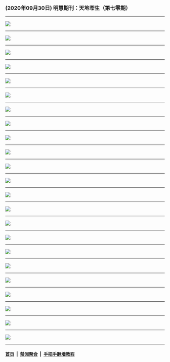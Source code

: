 ### (2020年09月30日) 明慧期刊：天地苍生（第七零期） 

---

<img src="http://qikan.minghui.org/mhqkpage/qikanimage/2020/09/29/zg-a4-read-online1.png"/><hr/>
<img src="http://qikan.minghui.org/mhqkpage/qikanimage/2020/09/29/zg-a4-read-online2.png"/><hr/>
<img src="http://qikan.minghui.org/mhqkpage/qikanimage/2020/09/29/zg-a4-read-online3.png"/><hr/>
<img src="http://qikan.minghui.org/mhqkpage/qikanimage/2020/09/29/zg-a4-read-online4.png"/><hr/>
<img src="http://qikan.minghui.org/mhqkpage/qikanimage/2020/09/29/zg-a4-read-online5.png"/><hr/>
<img src="http://qikan.minghui.org/mhqkpage/qikanimage/2020/09/29/zg-a4-read-online6.png"/><hr/>
<img src="http://qikan.minghui.org/mhqkpage/qikanimage/2020/09/29/zg-a4-read-online7.png"/><hr/>
<img src="http://qikan.minghui.org/mhqkpage/qikanimage/2020/09/29/zg-a4-read-online8.png"/><hr/>
<img src="http://qikan.minghui.org/mhqkpage/qikanimage/2020/09/29/zg-a4-read-online9.png"/><hr/>
<img src="http://qikan.minghui.org/mhqkpage/qikanimage/2020/09/29/zg-a4-read-online10.png"/><hr/>
<img src="http://qikan.minghui.org/mhqkpage/qikanimage/2020/09/29/zg-a4-read-online11.png"/><hr/>
<img src="http://qikan.minghui.org/mhqkpage/qikanimage/2020/09/29/zg-a4-read-online12.png"/><hr/>
<img src="http://qikan.minghui.org/mhqkpage/qikanimage/2020/09/29/zg-a4-read-online13.png"/><hr/>
<img src="http://qikan.minghui.org/mhqkpage/qikanimage/2020/09/29/zg-a4-read-online14.png"/><hr/>
<img src="http://qikan.minghui.org/mhqkpage/qikanimage/2020/09/29/zg-a4-read-online15.png"/><hr/>
<img src="http://qikan.minghui.org/mhqkpage/qikanimage/2020/09/29/zg-a4-read-online16.png"/><hr/>
<img src="http://qikan.minghui.org/mhqkpage/qikanimage/2020/09/29/zg-a4-read-online17.png"/><hr/>
<img src="http://qikan.minghui.org/mhqkpage/qikanimage/2020/09/29/zg-a4-read-online18.png"/><hr/>
<img src="http://qikan.minghui.org/mhqkpage/qikanimage/2020/09/29/zg-a4-read-online19.png"/><hr/>
<img src="http://qikan.minghui.org/mhqkpage/qikanimage/2020/09/29/zg-a4-read-online20.png"/><hr/>
<img src="http://qikan.minghui.org/mhqkpage/qikanimage/2020/09/29/zg-a4-read-online21.png"/><hr/>
<img src="http://qikan.minghui.org/mhqkpage/qikanimage/2020/09/29/zg-a4-read-online22.png"/><hr/>
<img src="http://qikan.minghui.org/mhqkpage/qikanimage/2020/09/29/zg-a4-read-online23.png"/><hr/>


#### [首页](../../../..) &nbsp;|&nbsp; [禁闻聚合](https://github.com/gfw-breaker/banned-news) &nbsp;|&nbsp; [手把手翻墙教程](https://github.com/gfw-breaker/guides) 